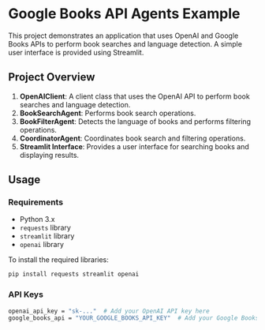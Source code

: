 # Google Books API Agents Example

This project demonstrates an application that uses OpenAI and Google Books APIs to perform book searches and language detection. A simple user interface is provided using Streamlit.

## Project Overview

1. **OpenAIClient**: A client class that uses the OpenAI API to perform book searches and language detection.
2. **BookSearchAgent**: Performs book search operations.
3. **BookFilterAgent**: Detects the language of books and performs filtering operations.
4. **CoordinatorAgent**: Coordinates book search and filtering operations.
5. **Streamlit Interface**: Provides a user interface for searching books and displaying results.

## Usage

### Requirements

- Python 3.x
- `requests` library
- `streamlit` library
- `openai` library

To install the required libraries:

```bash
pip install requests streamlit openai
```
###  API Keys
```bash
openai_api_key = "sk-..."  # Add your OpenAI API key here
google_books_api = "YOUR_GOOGLE_BOOKS_API_KEY"  # Add your Google Books API key here

```
